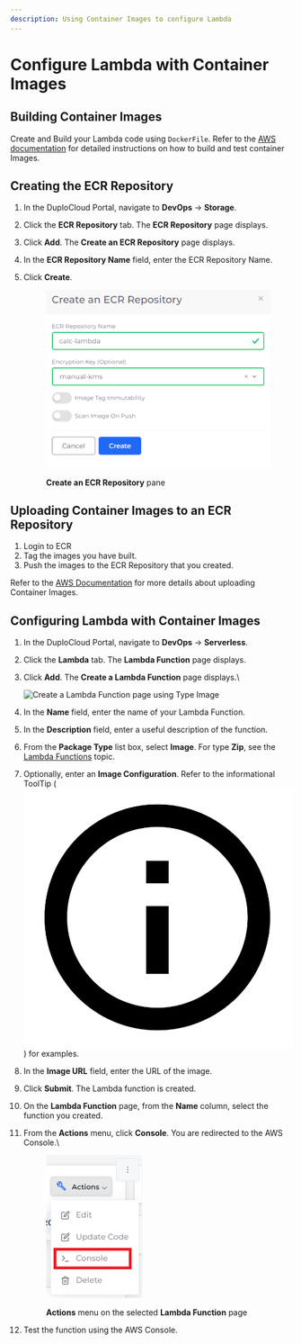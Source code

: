 ```yaml
---
description: Using Container Images to configure Lambda
---
```


# Configure Lambda with Container Images

## Building Container Images <a href="#0-toc-title" id="0-toc-title"></a>

Create and Build your Lambda code using `DockerFile`.  Refer to the [AWS documentation](https://docs.aws.amazon.com/lambda/latest/dg/configuration-function-zip.html) for detailed instructions on how to build and test container Images.

## Creating the ECR Repository <a href="#0-toc-title" id="0-toc-title"></a>

1. In the DuploCloud Portal, navigate to **DevOps** -> **Storage**.
2. Click the **ECR Repository** tab. The **ECR Repository** page displays.
3. Click **Add**. The **Create an ECR Repository** page displays.
4. In the **ECR Repository Name** field, enter the ECR Repository Name.
5.  Click **Create**.

    <figure><img src="../../../.gitbook/assets/L3.png" alt=""><figcaption><p><strong>Create an ECR Repository</strong> pane</p></figcaption></figure>

## Uploading Container Images to an ECR Repository <a href="#0-toc-title" id="0-toc-title"></a>

1. Login to ECR
2. Tag the images you have built.
3. Push the images to the ECR Repository that you created.

Refer to the [AWS Documentation](https://docs.aws.amazon.com/AmazonECR/latest/userguide/docker-push-ecr-image.html) for more details about uploading Container Images.

## Configuring Lambda with Container Images

1. In the DuploCloud Portal, navigate to **DevOps** -> **Serverless**.
2. Click the **Lambda** tab. The **Lambda Function** page displays.
3.  Click **Add**. The **Create a Lambda Function** page displays.\


    ![Create a Lambda Function page using Type Image
    ](../../../.gitbook/assets/L9.png)
4. In the **Name** field, enter the name of your Lambda Function.
5. In the **Description** field, enter a useful description of the function.
6. From the **Package Type** list box, select **Image**. For type **Zip**, see the [Lambda Functions](./) topic.
7. Optionally, enter an **Image Configuration**. Refer to the informational ToolTip ( <img src="../../../.gitbook/assets/info_tip_black.png" alt="" data-size="line"> ) for examples.
8. In the **Image URL** field, enter the URL of the image.
9. Click **Submit**. The Lambda function is created.
10. On the **Lambda Function** page, from the **Name** column, select the function you created.
11. From the **Actions** menu, click **Console**. You are redirected to the AWS Console.\


    <figure><img src="../../../.gitbook/assets/L11.png" alt=""><figcaption><p><strong>Actions</strong> menu on the selected <strong>Lambda Function</strong> page</p></figcaption></figure>
12. Test the function using the AWS Console.

